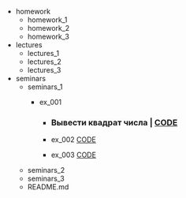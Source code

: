- homework
    - homework_1
    - homework_2
    - homework_3
- lectures
    - lectures_1
    - lectures_2
    - lectures_3
- seminars
    - seminars_1
        - ex_001 

            - ### Вывести квадрат числа | [CODE](seminars/seminars_1/ex_001)

            - ex_002 [CODE](seminars/seminars_1/ex_002)
            - ex_003 [CODE](seminars/seminars_1/ex_003)
    - seminars_2
    - seminars_3
    - README.md
